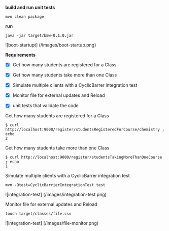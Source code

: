 

**build and run unit tests**

```
mvn clean package
```

**run**
```
java -jar target/bmw-0.1.0.jar
```
![boot-startupt] (/images/boot-startup.png)

**Requirements**

- [x] Get how many students are registered for a Class
- [x] Get how many students take more than one Class
- [x] Simulate multiple clients with a CyclicBarrer integration test
- [x] Monitor file for external updates and Reload
- [x] unit tests that validate the code


Get how many students are registered for a Class
```
$ curl http://localhost:9000/register/studentsRegisteredForCourse/chemistry ; echo
2
```
Get how many students take more than one Class
```
$ curl http://localhost:9000/register/studentsTakingMoreThanOneCourse ; echo
1
```
Simulate multiple clients with a CyclicBarrer integration test
```
mvn -Dtest=CyclicBarrierIntegrationTest test
```
![integration-test] (/images/integration-test.png)

Monitor file for external updates and Reload
```
touch target/classes/file.csv 
```

![integration-test] (/images/file-monitor.png)






